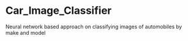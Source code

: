 # Car_Image_Classifier
Neural network based approach on classifying images of automobiles by make and model
